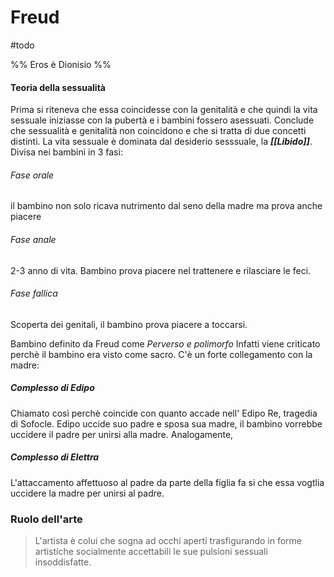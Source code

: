 # Freud 
#todo

 %% Eros è Dionisio %%
 
 #### Teoria della sessualità
 Prima si riteneva che essa coincidesse con la genitalità e che quindi la vita sessuale iniziasse con la pubertà e i bambini fossero asessuati. 
 Conclude che sessualità e genitalità non coincidono e che si tratta di due concetti distinti. 
 La vita sessuale è dominata dal desiderio sesssuale, la ***[[Libido]]***. 
 Divisa nei bambini in 3 fasi: 
###### Fase orale
il bambino non solo ricava nutrimento dal seno della madre ma prova anche piacere
###### Fase anale
2-3 anno di vita. Bambino prova piacere nel trattenere e rilasciare le feci. 
###### Fase fallica
Scoperta dei genitali, il bambino prova piacere a toccarsi. 

Bambino definito da Freud come *Perverso e polimorfo*
Infatti viene criticato perchè il bambino era visto come sacro. 
C'è un forte collegamento con la madre: 
##### Complesso di Edipo
Chiamato così perchè coincide con quanto accade nell' Edipo Re, tragedia di Sofocle. Edipo uccide suo padre e sposa sua madre, il bambino vorrebbe uccidere il padre per unirsi alla madre. 
Analogamente, 
##### Complesso di Elettra
L'attaccamento affettuoso al padre da parte della figlia fa si che essa vogtlia uccidere la madre per unirsi al padre. 

### Ruolo dell'arte
> L'artista è colui che sogna ad occhi aperti trasfigurando in forme artistiche socialmente accettabili le sue pulsioni sessuali insoddisfatte. 
 